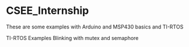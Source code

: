 # CSEE_Internship
These are some examples with Arduino and MSP430 basics and TI-RTOS

TI-RTOS Examples Blinking with mutex and semaphore
